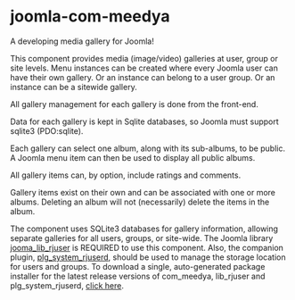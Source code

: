 # joomla-com-meedya
A developing media gallery for Joomla!

This component provides media (image/video) galleries at user, group or site levels. Menu instances can be created where every Joomla user can have their own gallery. Or an instance can belong to a user group. Or an instance can be a sitewide gallery.

All gallery management for each gallery is done from the front-end.

Data for each gallery is kept in Sqlite databases, so Joomla must support sqlite3 (PDO:sqlite).

Each gallery can select one album, along with its sub-albums, to be public. A Joomla menu item can then be used to display all public albums.

All gallery items can, by option, include ratings and comments.

Gallery items exist on their own and can be associated with one or more albums. Deleting an album will not (necessarily) delete the items in the album.

The component uses SQLite3 databases for gallery information, allowing separate galleries for all users, groups, or site-wide. The Joomla library [jooma_lib_rjuser](http://github.com/ron4mac/joomla_lib_rjuser) is REQUIRED to use this component. Also, the companion plugin, [plg_system_rjuserd](http://github.com/ron4mac/joomla_plg_rjuserd), should be used to manage the storage location for users and groups. To download a single, auto-generated package installer for the latest release versions of com_meedya, lib_rjuser and plg_system_rjuserd, [click here](http://rjcrans.net/git/com_meedya/packager/).
